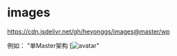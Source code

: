 # images

https://cdn.jsdelivr.net/gh/heyonggs/images@master/wp

例如：
"单Master架构 [![avatar](
://cdn.jsdelivr.net/gh/heyonggs/images@master/wp/2020/kubernetes/multi-aster.jpg)"
